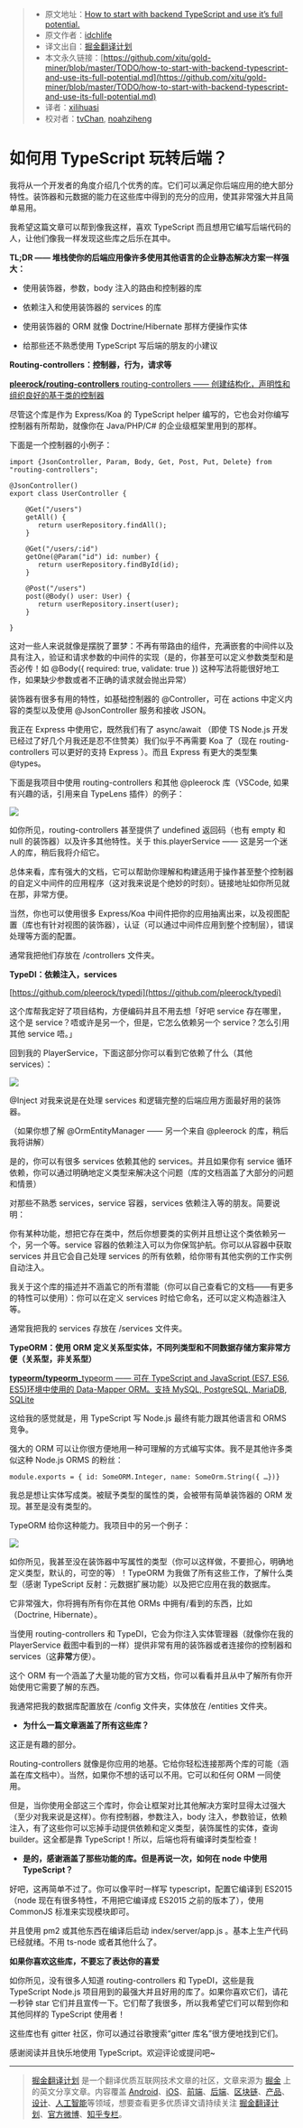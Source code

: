 > * 原文地址：[How to start with backend TypeScript and use it’s full potential.](https://medium.com/@igorandreev/how-to-start-with-backend-typescript-and-use-its-full-potential-5114e52012b)
> * 原文作者：[idchlife](https://medium.com/@igorandreev?source=post_header_lockup)
> * 译文出自：[掘金翻译计划](https://github.com/xitu/gold-miner)
> * 本文永久链接：[https://github.com/xitu/gold-miner/blob/master/TODO/how-to-start-with-backend-typescript-and-use-its-full-potential.md](https://github.com/xitu/gold-miner/blob/master/TODO/how-to-start-with-backend-typescript-and-use-its-full-potential.md)
> * 译者：[xilihuasi](https://github.com/xilihuasi)
> * 校对者：[tvChan](https://github.com/tvChan), [noahziheng](https://github.com/noahziheng)

# 如何用 TypeScript 玩转后端？

我将从一个开发者的角度介绍几个优秀的库。它们可以满足你后端应用的绝大部分特性。装饰器和元数据的能力在这些库中得到的充分的应用，使其非常强大并且简单易用。

我希望这篇文章可以帮到像我这样，喜欢 TypeScript 而且想用它编写后端代码的人，让他们像我一样发现这些库之后乐在其中。

**TL;DR —— 堆栈使你的后端应用像许多使用其他语言的企业静态解决方案一样强大：**

* 使用装饰器，参数，body 注入的路由和控制器的库

* 依赖注入和使用装饰器的 services 的库

* 使用装饰器的 ORM 就像 Doctrine/Hibernate 那样方便操作实体

* 给那些还不熟悉使用 TypeScript 写后端的朋友的小建议

**Routing-controllers：控制器，行为，请求等**

[**pleerock/routing-controllers** routing-controllers —— 创建结构化，声明性和组织良好的基于类的控制器](https://github.com/pleerock/routing-controllers)

尽管这个库是作为 Express/Koa 的 TypeScript helper 编写的，它也会对你编写控制器有所帮助，就像你在 Java/PHP/C# 的企业级框架里用到的那样。

下面是一个控制器的小例子：

```
import {JsonController, Param, Body, Get, Post, Put, Delete} from "routing-controllers";

@JsonController()
export class UserController {

    @Get("/users")
    getAll() {
       return userRepository.findAll();
    }

    @Get("/users/:id")
    getOne(@Param("id") id: number) {
       return userRepository.findById(id);
    }

    @Post("/users")
    post(@Body() user: User) {
       return userRepository.insert(user);
    }

}
```

这对一些人来说就像是摆脱了噩梦：不再有带路由的组件，充满嵌套的中间件以及具有注入，验证和请求参数的中间件的实现（是的，你甚至可以定义参数类型和是否必传！如 @Body({ required: true, validate: true }) 这种写法将能很好地工作，如果缺少参数或者不正确的请求就会抛出异常）

装饰器有很多有用的特性，如基础控制器的 @Controller，可在 actions 中定义内容的类型以及使用 @JsonController 服务和接收 JSON。

我正在 Express 中使用它，既然我们有了 async/await （即使 TS Node.js 开发已经过了好几个月我还是忍不住赞美）我们似乎不再需要 Koa 了（现在 routing-controllers 可以更好的支持 Express ）。而且 Express 有更大的类型集 @types。

下面是我项目中使用 routing-controllers 和其他 @pleerock 库（VSCode, 如果有兴趣的话，引用来自 TypeLens 插件）的例子：

![](https://cdn-images-1.medium.com/max/800/1*DdYJb1pIl3JYBfoCQPvSRw.png)

如你所见，routing-controllers 甚至提供了 undefined 返回码（也有 empty 和 null 的装饰器）以及许多其他特性。关于 this.playerService —— 这是另一个迷人的库，稍后我将介绍它。

总体来看，库有强大的文档，它可以帮助你理解和构建适用于操作甚至整个控制器的自定义中间件的应用程序（这对我来说是个绝妙的时刻）。链接地址如你所见就在那，非常方便。

当然，你也可以使用很多 Express/Koa 中间件把你的应用抽离出来，以及视图配置（库也有针对视图的装饰器），认证（可以通过中间件应用到整个控制层），错误处理等方面的配置。

通常我把他们存放在 /controllers 文件夹。

**TypeDI：依赖注入，services**

[https://github.com/pleerock/typedi](https://github.com/pleerock/typedi)

这个库帮我定好了项目结构，方便编码并且不用去想「好吧 service 存在哪里，这个是 service？唔或许是另一个，但是，它怎么依赖另一个 service？怎么引用其他 service 唔。」

回到我的 PlayerService，下面这部分你可以看到它依赖了什么（其他 services）：

![](https://cdn-images-1.medium.com/max/800/1*lpTGJEYWTCr18jjm8uAnbg.png)

@Inject 对我来说是在处理 services 和逻辑完整的后端应用方面最好用的装饰器。

（如果你想了解 @OrmEntityManager —— 另一个来自 @pleerock 的库，稍后我将讲解）

是的，你可以有很多 services 依赖其他的 services。并且如果你有 service 循环依赖，你可以通过明确地定义类型来解决这个问题（库的文档涵盖了大部分的问题和情景）

对那些不熟悉 services，service 容器，services 依赖注入等的朋友。简要说明：

你有某种功能，想把它存在类中，然后你想要类的实例并且想让这个类依赖另一个，另一个等。service 容器的依赖注入可以为你保驾护航。你可以从容器中获取 services 并且它会自己处理 services 的所有依赖，给你带有其他实例的工作实例自动注入。

我关于这个库的描述并不涵盖它的所有潜能（你可以自己查看它的文档——有更多的特性可以使用）：你可以在定义 services 时给它命名，还可以定义构造器注入等。

通常我把我的 services 存放在 /services 文件夹。

**TypeORM：使用 ORM 定义关系型实体，不同列类型和不同数据存储方案非常方便（关系型，非关系型）**

[**typeorm/typeorm**_typeorm —— 可在 TypeScript and JavaScript (ES7, ES6, ES5)环境中使用的 Data-Mapper ORM。支持 MySQL, PostgreSQL, MariaDB, SQLite](https://github.com/typeorm/typeorm)

这给我的感觉就是，用 TypeScript 写 Node.js 最终有能力跟其他语言和 ORMS 竞争。

强大的 ORM 可以让你很方便地用一种可理解的方式编写实体。我不是其他许多类似这种 Node.js ORMS 的粉丝：

```
module.exports = { id: SomeORM.Integer, name: SomeOrm.String({ …})}
```

我总是想让实体写成类。被赋予类型的属性的类，会被带有简单装饰器的 ORM 发现。甚至是没有类型的。

TypeORM 给你这种能力。我项目中的另一个例子：

![](https://cdn-images-1.medium.com/max/800/1*VJEWGi8ycPxqaLNzjev7nA.png)

如你所见，我甚至没在装饰器中写属性的类型（你可以这样做，不要担心，明确地定义类型，默认的，可空的等）！TypeORM 为我做了所有这些工作，了解什么类型（感谢 TypeScript 反射：元数据扩展功能）以及把它应用在我的数据库。

它非常强大，你将拥有所有你在其他 ORMs 中拥有/看到的东西，比如（Doctrine, Hibernate）。

当使用 routing-controllers 和 TypeDI，它会为你注入实体管理器（就像你在我的 PlayerService 截图中看到的一样）提供非常有用的装饰器或者连接你的控制器和 services（这**非常**方便）。

这个 ORM 有一个涵盖了大量功能的官方文档，你可以看看并且从中了解所有你开始使用它需要了解的东西。

我通常把我的数据库配置放在 /config 文件夹，实体放在 /entities 文件夹。

* **为什么一篇文章涵盖了所有这些库？**

这正是有趣的部分。

Routing-controllers 就像是你应用的地基。它给你轻松连接那两个库的可能（涵盖在库文档中）。当然，如果你不想的话可以不用。它可以和任何 ORM 一同使用。

但是，当你使用全部这三个库时，你会让框架对比其他解决方案时显得太过强大（至少对我来说是这样）。你有控制器，参数注入，body 注入，参数验证，依赖注入，有了这些你可以忘掉手动提供依赖和定义类型，装饰属性的实体，查询 builder。这全都是靠 TypeScript！所以，后端也将有编译时类型检查！

* **是的，感谢涵盖了那些功能的库。但是再说一次，如何在 node 中使用 TypeScript？**

好吧，这再简单不过了。你可以像平时一样写 typescript，配置它编译到 ES2015（node 现在有很多特性，不用把它编译成 ES2015 之前的版本了），使用 CommonJS 标准来实现模块即可。

并且使用 pm2 或其他东西在编译后启动 index/server/app.js 。基本上生产代码已经就绪。不用 ts-node 或者其他什么了。

**如果你喜欢这些库，不要忘了表达你的喜爱**

如你所见，没有很多人知道 routing-controllers 和 TypeDI，这些是我 TypeScript Node.js 项目用到的最强大并且好用的库了。如果你喜欢它们，请花一秒钟 star 它们并且宣传一下。它们帮了我很多，所以我希望它们可以帮到你和其他同样的 TypeScript 使用者！

这些库也有 gitter 社区，你可以通过谷歌搜索“gitter 库名”很方便地找到它们。

感谢阅读并且快乐地使用 TypeScript。欢迎评论或提问吧~

---

> [掘金翻译计划](https://github.com/xitu/gold-miner) 是一个翻译优质互联网技术文章的社区，文章来源为 [掘金](https://juejin.im) 上的英文分享文章。内容覆盖 [Android](https://github.com/xitu/gold-miner#android)、[iOS](https://github.com/xitu/gold-miner#ios)、[前端](https://github.com/xitu/gold-miner#前端)、[后端](https://github.com/xitu/gold-miner#后端)、[区块链](https://github.com/xitu/gold-miner#区块链)、[产品](https://github.com/xitu/gold-miner#产品)、[设计](https://github.com/xitu/gold-miner#设计)、[人工智能](https://github.com/xitu/gold-miner#人工智能)等领域，想要查看更多优质译文请持续关注 [掘金翻译计划](https://github.com/xitu/gold-miner)、[官方微博](http://weibo.com/juejinfanyi)、[知乎专栏](https://zhuanlan.zhihu.com/juejinfanyi)。
